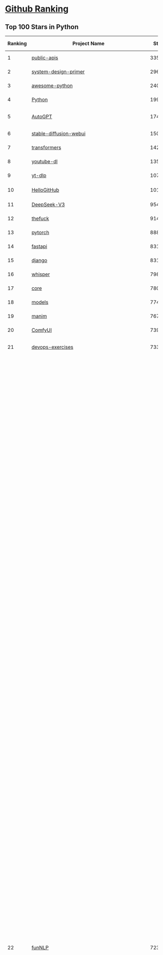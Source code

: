 [Github Ranking](../README.md)
==========

## Top 100 Stars in Python

| Ranking | Project Name | Stars | Forks | Language | Open Issues | Description | Last Commit |
| ------- | ------------ | ----- | ----- | -------- | ----------- | ----------- | ----------- |
| 1 | [public-apis](https://github.com/public-apis/public-apis) | 335453 | 35499 | Python | 2 | A collective list of free APIs | 2024-10-31T19:50:02Z |
| 2 | [system-design-primer](https://github.com/donnemartin/system-design-primer) | 296079 | 49216 | Python | 235 | Learn how to design large-scale systems. Prep for the system design interview.  Includes Anki flashcards. | 2024-12-02T01:10:39Z |
| 3 | [awesome-python](https://github.com/vinta/awesome-python) | 240140 | 25531 | Python | 0 | An opinionated list of awesome Python frameworks, libraries, software and resources. | 2024-08-11T17:10:18Z |
| 4 | [Python](https://github.com/TheAlgorithms/Python) | 199354 | 46568 | Python | 65 | All Algorithms implemented in Python | 2025-04-09T06:24:37Z |
| 5 | [AutoGPT](https://github.com/Significant-Gravitas/AutoGPT) | 174352 | 45553 | Python | 162 | AutoGPT is the vision of accessible AI for everyone, to use and to build on. Our mission is to provide the tools, so that you can focus on what matters. | 2025-04-11T23:24:26Z |
| 6 | [stable-diffusion-webui](https://github.com/AUTOMATIC1111/stable-diffusion-webui) | 150997 | 28114 | Python | 2323 | Stable Diffusion web UI | 2025-03-04T16:11:29Z |
| 7 | [transformers](https://github.com/huggingface/transformers) | 142816 | 28609 | Python | 1045 | 🤗 Transformers: State-of-the-art Machine Learning for Pytorch, TensorFlow, and JAX. | 2025-04-11T21:24:24Z |
| 8 | [youtube-dl](https://github.com/ytdl-org/youtube-dl) | 135073 | 10279 | Python | 3682 | Command-line program to download videos from YouTube.com and other video sites | 2025-04-08T00:59:00Z |
| 9 | [yt-dlp](https://github.com/yt-dlp/yt-dlp) | 107370 | 8437 | Python | 1557 | A feature-rich command-line audio/video downloader | 2025-04-06T23:26:45Z |
| 10 | [HelloGitHub](https://github.com/521xueweihan/HelloGitHub) | 101189 | 9889 | Python | 213 | :octocat: 分享 GitHub 上有趣、入门级的开源项目。Share interesting, entry-level open source projects on GitHub. | 2025-03-28T01:35:41Z |
| 11 | [DeepSeek-V3](https://github.com/deepseek-ai/DeepSeek-V3) | 95442 | 15477 | Python | 87 | None | 2025-04-09T01:50:40Z |
| 12 | [thefuck](https://github.com/nvbn/thefuck) | 91404 | 3671 | Python | 278 | Magnificent app which corrects your previous console command. | 2024-07-19T14:56:13Z |
| 13 | [pytorch](https://github.com/pytorch/pytorch) | 88890 | 23823 | Python | 14825 | Tensors and Dynamic neural networks in Python with strong GPU acceleration | 2025-04-12T03:36:11Z |
| 14 | [fastapi](https://github.com/fastapi/fastapi) | 83161 | 7211 | Python | 52 | FastAPI framework, high performance, easy to learn, fast to code, ready for production | 2025-04-11T16:03:09Z |
| 15 | [django](https://github.com/django/django) | 83125 | 32474 | Python | 0 | The Web framework for perfectionists with deadlines. | 2025-04-11T07:07:27Z |
| 16 | [whisper](https://github.com/openai/whisper) | 79808 | 9590 | Python | 0 | Robust Speech Recognition via Large-Scale Weak Supervision | 2025-01-04T20:56:17Z |
| 17 | [core](https://github.com/home-assistant/core) | 78035 | 33233 | Python | 2740 | :house_with_garden: Open source home automation that puts local control and privacy first. | 2025-04-12T00:55:17Z |
| 18 | [models](https://github.com/tensorflow/models) | 77486 | 45635 | Python | 1070 | Models and examples built with TensorFlow | 2025-04-11T14:31:55Z |
| 19 | [manim](https://github.com/3b1b/manim) | 76707 | 6650 | Python | 439 | Animation engine for explanatory math videos | 2025-03-20T19:00:35Z |
| 20 | [ComfyUI](https://github.com/comfyanonymous/ComfyUI) | 73970 | 8032 | Python | 2140 | The most powerful and modular diffusion model GUI, api and backend with a graph/nodes interface. | 2025-04-11T18:39:34Z |
| 21 | [devops-exercises](https://github.com/bregman-arie/devops-exercises) | 73338 | 16316 | Python | 33 | Linux, Jenkins, AWS, SRE, Prometheus, Docker, Python, Ansible, Git, Kubernetes, Terraform, OpenStack, SQL, NoSQL, Azure, GCP, DNS, Elastic, Network, Virtualization. DevOps Interview Questions | 2025-03-26T22:35:48Z |
| 22 | [funNLP](https://github.com/fighting41love/funNLP) | 72355 | 14787 | Python | 33 | 中英文敏感词、语言检测、中外手机/电话归属地/运营商查询、名字推断性别、手机号抽取、身份证抽取、邮箱抽取、中日文人名库、中文缩写库、拆字词典、词汇情感值、停用词、反动词表、暴恐词表、繁简体转换、英文模拟中文发音、汪峰歌词生成器、职业名称词库、同义词库、反义词库、否定词库、汽车品牌词库、汽车零件词库、连续英文切割、各种中文词向量、公司名字大全、古诗词库、IT词库、财经词库、成语词库、地名词库、历史名人词库、诗词词库、医学词库、饮食词库、法律词库、汽车词库、动物词库、中文聊天语料、中文谣言数据、百度中文问答数据集、句子相似度匹配算法集合、bert资源、文本生成&摘要相关工具、cocoNLP信息抽取工具、国内电话号码正则匹配、清华大学XLORE:中英文跨语言百科知识图谱、清华大学人工智能技术系列报告、自然语言生成、NLU太难了系列、自动对联数据及机器人、用户名黑名单列表、罪名法务名词及分类模型、微信公众号语料、cs224n深度学习自然语言处理课程、中文手写汉字识别、中文自然语言处理 语料/数据集、变量命名神器、分词语料库+代码、任务型对话英文数据集、ASR 语音数据集 + 基于深度学习的中文语音识别系统、笑声检测器、Microsoft多语言数字/单位/如日期时间识别包、中华新华字典数据库及api(包括常用歇后语、成语、词语和汉字)、文档图谱自动生成、SpaCy 中文模型、Common Voice语音识别数据集新版、神经网络关系抽取、基于bert的命名实体识别、关键词(Keyphrase)抽取包pke、基于医疗领域知识图谱的问答系统、基于依存句法与语义角色标注的事件三元组抽取、依存句法分析4万句高质量标注数据、cnocr：用来做中文OCR的Python3包、中文人物关系知识图谱项目、中文nlp竞赛项目及代码汇总、中文字符数据、speech-aligner: 从“人声语音”及其“语言文本”产生音素级别时间对齐标注的工具、AmpliGraph: 知识图谱表示学习(Python)库：知识图谱概念链接预测、Scattertext 文本可视化(python)、语言/知识表示工具：BERT & ERNIE、中文对比英文自然语言处理NLP的区别综述、Synonyms中文近义词工具包、HarvestText领域自适应文本挖掘工具（新词发现-情感分析-实体链接等）、word2word：(Python)方便易用的多语言词-词对集：62种语言/3,564个多语言对、语音识别语料生成工具：从具有音频/字幕的在线视频创建自动语音识别(ASR)语料库、构建医疗实体识别的模型（包含词典和语料标注）、单文档非监督的关键词抽取、Kashgari中使用gpt-2语言模型、开源的金融投资数据提取工具、文本自动摘要库TextTeaser: 仅支持英文、人民日报语料处理工具集、一些关于自然语言的基本模型、基于14W歌曲知识库的问答尝试--功能包括歌词接龙and已知歌词找歌曲以及歌曲歌手歌词三角关系的问答、基于Siamese bilstm模型的相似句子判定模型并提供训练数据集和测试数据集、用Transformer编解码模型实现的根据Hacker News文章标题自动生成评论、用BERT进行序列标记和文本分类的模板代码、LitBank：NLP数据集——支持自然语言处理和计算人文学科任务的100部带标记英文小说语料、百度开源的基准信息抽取系统、虚假新闻数据集、Facebook: LAMA语言模型分析，提供Transformer-XL/BERT/ELMo/GPT预训练语言模型的统一访问接口、CommonsenseQA：面向常识的英文QA挑战、中文知识图谱资料、数据及工具、各大公司内部里大牛分享的技术文档 PDF 或者 PPT、自然语言生成SQL语句（英文）、中文NLP数据增强（EDA）工具、英文NLP数据增强工具 、基于医药知识图谱的智能问答系统、京东商品知识图谱、基于mongodb存储的军事领域知识图谱问答项目、基于远监督的中文关系抽取、语音情感分析、中文ULMFiT-情感分析-文本分类-语料及模型、一个拍照做题程序、世界各国大规模人名库、一个利用有趣中文语料库 qingyun 训练出来的中文聊天机器人、中文聊天机器人seqGAN、省市区镇行政区划数据带拼音标注、教育行业新闻语料库包含自动文摘功能、开放了对话机器人-知识图谱-语义理解-自然语言处理工具及数据、中文知识图谱：基于百度百科中文页面-抽取三元组信息-构建中文知识图谱、masr: 中文语音识别-提供预训练模型-高识别率、Python音频数据增广库、中文全词覆盖BERT及两份阅读理解数据、ConvLab：开源多域端到端对话系统平台、中文自然语言处理数据集、基于最新版本rasa搭建的对话系统、基于TensorFlow和BERT的管道式实体及关系抽取、一个小型的证券知识图谱/知识库、复盘所有NLP比赛的TOP方案、OpenCLaP：多领域开源中文预训练语言模型仓库、UER：基于不同语料+编码器+目标任务的中文预训练模型仓库、中文自然语言处理向量合集、基于金融-司法领域(兼有闲聊性质)的聊天机器人、g2pC：基于上下文的汉语读音自动标记模块、Zincbase 知识图谱构建工具包、诗歌质量评价/细粒度情感诗歌语料库、快速转化「中文数字」和「阿拉伯数字」、百度知道问答语料库、基于知识图谱的问答系统、jieba_fast 加速版的jieba、正则表达式教程、中文阅读理解数据集、基于BERT等最新语言模型的抽取式摘要提取、Python利用深度学习进行文本摘要的综合指南、知识图谱深度学习相关资料整理、维基大规模平行文本语料、StanfordNLP 0.2.0：纯Python版自然语言处理包、NeuralNLP-NeuralClassifier：腾讯开源深度学习文本分类工具、端到端的封闭域对话系统、中文命名实体识别：NeuroNER vs. BertNER、新闻事件线索抽取、2019年百度的三元组抽取比赛：“科学空间队”源码、基于依存句法的开放域文本知识三元组抽取和知识库构建、中文的GPT2训练代码、ML-NLP - 机器学习(Machine Learning)NLP面试中常考到的知识点和代码实现、nlp4han:中文自然语言处理工具集(断句/分词/词性标注/组块/句法分析/语义分析/NER/N元语法/HMM/代词消解/情感分析/拼写检查、XLM：Facebook的跨语言预训练语言模型、用基于BERT的微调和特征提取方法来进行知识图谱百度百科人物词条属性抽取、中文自然语言处理相关的开放任务-数据集-当前最佳结果、CoupletAI - 基于CNN+Bi-LSTM+Attention 的自动对对联系统、抽象知识图谱、MiningZhiDaoQACorpus - 580万百度知道问答数据挖掘项目、brat rapid annotation tool: 序列标注工具、大规模中文知识图谱数据：1.4亿实体、数据增强在机器翻译及其他nlp任务中的应用及效果、allennlp阅读理解:支持多种数据和模型、PDF表格数据提取工具 、 Graphbrain：AI开源软件库和科研工具，目的是促进自动意义提取和文本理解以及知识的探索和推断、简历自动筛选系统、基于命名实体识别的简历自动摘要、中文语言理解测评基准，包括代表性的数据集&基准模型&语料库&排行榜、树洞 OCR 文字识别 、从包含表格的扫描图片中识别表格和文字、语声迁移、Python口语自然语言处理工具集(英文)、 similarity：相似度计算工具包，java编写、海量中文预训练ALBERT模型 、Transformers 2.0 、基于大规模音频数据集Audioset的音频增强 、Poplar：网页版自然语言标注工具、图片文字去除，可用于漫画翻译 、186种语言的数字叫法库、Amazon发布基于知识的人-人开放领域对话数据集 、中文文本纠错模块代码、繁简体转换 、 Python实现的多种文本可读性评价指标、类似于人名/地名/组织机构名的命名体识别数据集 、东南大学《知识图谱》研究生课程(资料)、. 英文拼写检查库 、 wwsearch是企业微信后台自研的全文检索引擎、CHAMELEON：深度学习新闻推荐系统元架构 、 8篇论文梳理BERT相关模型进展与反思、DocSearch：免费文档搜索引擎、 LIDA：轻量交互式对话标注工具 、aili - the fastest in-memory index in the East 东半球最快并发索引 、知识图谱车音工作项目、自然语言生成资源大全 、中日韩分词库mecab的Python接口库、中文文本摘要/关键词提取、汉字字符特征提取器 (featurizer)，提取汉字的特征（发音特征、字形特征）用做深度学习的特征、中文生成任务基准测评 、中文缩写数据集、中文任务基准测评 - 代表性的数据集-基准(预训练)模型-语料库-baseline-工具包-排行榜、PySS3：面向可解释AI的SS3文本分类器机器可视化工具 、中文NLP数据集列表、COPE - 格律诗编辑程序、doccano：基于网页的开源协同多语言文本标注工具 、PreNLP：自然语言预处理库、简单的简历解析器，用来从简历中提取关键信息、用于中文闲聊的GPT2模型：GPT2-chitchat、基于检索聊天机器人多轮响应选择相关资源列表(Leaderboards、Datasets、Papers)、(Colab)抽象文本摘要实现集锦(教程 、词语拼音数据、高效模糊搜索工具、NLP数据增广资源集、微软对话机器人框架 、 GitHub Typo Corpus：大规模GitHub多语言拼写错误/语法错误数据集、TextCluster：短文本聚类预处理模块 Short text cluster、面向语音识别的中文文本规范化、BLINK：最先进的实体链接库、BertPunc：基于BERT的最先进标点修复模型、Tokenizer：快速、可定制的文本词条化库、中文语言理解测评基准，包括代表性的数据集、基准(预训练)模型、语料库、排行榜、spaCy 医学文本挖掘与信息提取 、 NLP任务示例项目代码集、 python拼写检查库、chatbot-list - 行业内关于智能客服、聊天机器人的应用和架构、算法分享和介绍、语音质量评价指标(MOSNet, BSSEval, STOI, PESQ, SRMR)、 用138GB语料训练的法文RoBERTa预训练语言模型 、BERT-NER-Pytorch：三种不同模式的BERT中文NER实验、无道词典 - 有道词典的命令行版本，支持英汉互查和在线查询、2019年NLP亮点回顾、 Chinese medical dialogue data 中文医疗对话数据集 、最好的汉字数字(中文数字)-阿拉伯数字转换工具、 基于百科知识库的中文词语多词义/义项获取与特定句子词语语义消歧、awesome-nlp-sentiment-analysis - 情感分析、情绪原因识别、评价对象和评价词抽取、LineFlow：面向所有深度学习框架的NLP数据高效加载器、中文医学NLP公开资源整理 、MedQuAD：(英文)医学问答数据集、将自然语言数字串解析转换为整数和浮点数、Transfer Learning in Natural Language Processing (NLP) 、面向语音识别的中文/英文发音辞典、Tokenizers：注重性能与多功能性的最先进分词器、CLUENER 细粒度命名实体识别 Fine Grained Named Entity Recognition、 基于BERT的中文命名实体识别、中文谣言数据库、NLP数据集/基准任务大列表、nlp相关的一些论文及代码, 包括主题模型、词向量(Word Embedding)、命名实体识别(NER)、文本分类(Text Classificatin)、文本生成(Text Generation)、文本相似性(Text Similarity)计算等，涉及到各种与nlp相关的算法，基于keras和tensorflow 、Python文本挖掘/NLP实战示例、 Blackstone：面向非结构化法律文本的spaCy pipeline和NLP模型通过同义词替换实现文本“变脸” 、中文 预训练 ELECTREA 模型: 基于对抗学习 pretrain Chinese Model 、albert-chinese-ner - 用预训练语言模型ALBERT做中文NER 、基于GPT2的特定主题文本生成/文本增广、开源预训练语言模型合集、多语言句向量包、编码、标记和实现：一种可控高效的文本生成方法、 英文脏话大列表 、attnvis：GPT2、BERT等transformer语言模型注意力交互可视化、CoVoST：Facebook发布的多语种语音-文本翻译语料库，包括11种语言(法语、德语、荷兰语、俄语、西班牙语、意大利语、土耳其语、波斯语、瑞典语、蒙古语和中文)的语音、文字转录及英文译文、Jiagu自然语言处理工具 - 以BiLSTM等模型为基础，提供知识图谱关系抽取 中文分词 词性标注 命名实体识别 情感分析 新词发现 关键词 文本摘要 文本聚类等功能、用unet实现对文档表格的自动检测，表格重建、NLP事件提取文献资源列表 、 金融领域自然语言处理研究资源大列表、CLUEDatasetSearch - 中英文NLP数据集：搜索所有中文NLP数据集，附常用英文NLP数据集 、medical_NER - 中文医学知识图谱命名实体识别 、(哈佛)讲因果推理的免费书、知识图谱相关学习资料/数据集/工具资源大列表、Forte：灵活强大的自然语言处理pipeline工具集 、Python字符串相似性算法库、PyLaia：面向手写文档分析的深度学习工具包、TextFooler：针对文本分类/推理的对抗文本生成模块、Haystack：灵活、强大的可扩展问答(QA)框架、中文关键短语抽取工具 | 2024-05-10T07:38:24Z |
| 23 | [screenshot-to-code](https://github.com/abi/screenshot-to-code) | 69504 | 8567 | Python | 100 | Drop in a screenshot and convert it to clean code (HTML/Tailwind/React/Vue) | 2025-04-05T23:12:52Z |
| 24 | [flask](https://github.com/pallets/flask) | 69286 | 16359 | Python | 2 | The Python micro framework for building web applications. | 2025-03-30T20:17:35Z |
| 25 | [d2l-zh](https://github.com/d2l-ai/d2l-zh) | 68347 | 11536 | Python | 0 | 《动手学深度学习》：面向中文读者、能运行、可讨论。中英文版被70多个国家的500多所大学用于教学。 | 2024-07-30T09:32:19Z |
| 26 | [gpt_academic](https://github.com/binary-husky/gpt_academic) | 68160 | 8339 | Python | 250 | 为GPT/GLM等LLM大语言模型提供实用化交互接口，特别优化论文阅读/润色/写作体验，模块化设计，支持自定义快捷按钮&函数插件，支持Python和C++等项目剖析&自译解功能，PDF/LaTex论文翻译&总结功能，支持并行问询多种LLM模型，支持chatglm3等本地模型。接入通义千问, deepseekcoder, 讯飞星火, 文心一言, llama2, rwkv, claude2, moss等。 | 2025-03-24T16:13:18Z |
| 27 | [awesome-machine-learning](https://github.com/josephmisiti/awesome-machine-learning) | 67552 | 14848 | Python | 0 | A curated list of awesome Machine Learning frameworks, libraries and software. | 2025-02-13T13:51:00Z |
| 28 | [cpython](https://github.com/python/cpython) | 66259 | 31527 | Python | 7202 | The Python programming language | 2025-04-11T21:05:04Z |
| 29 | [ansible](https://github.com/ansible/ansible) | 64698 | 24013 | Python | 553 | Ansible is a radically simple IT automation platform that makes your applications and systems easier to deploy and maintain. Automate everything from code deployment to network configuration to cloud management, in a language that approaches plain English, using SSH, with no agents to install on remote systems. https://docs.ansible.com. | 2025-04-11T22:55:08Z |
| 30 | [PayloadsAllTheThings](https://github.com/swisskyrepo/PayloadsAllTheThings) | 64579 | 15228 | Python | 0 | A list of useful payloads and bypass for Web Application Security and Pentest/CTF | 2025-04-09T09:16:20Z |
| 31 | [gpt4free](https://github.com/xtekky/gpt4free) | 64013 | 13603 | Python | 32 | The official gpt4free repository \| various collection of powerful language models \| o3 and deepseek r1, gpt-4.5 | 2025-04-06T15:57:17Z |
| 32 | [sherlock](https://github.com/sherlock-project/sherlock) | 63584 | 7353 | Python | 90 | Hunt down social media accounts by username across social networks | 2025-03-21T00:53:12Z |
| 33 | [keras](https://github.com/keras-team/keras) | 62858 | 19573 | Python | 253 | Deep Learning for humans | 2025-04-11T19:20:51Z |
| 34 | [scikit-learn](https://github.com/scikit-learn/scikit-learn) | 61707 | 25759 | Python | 1588 | scikit-learn: machine learning in Python | 2025-04-11T17:38:23Z |
| 35 | [new-pac](https://github.com/Alvin9999/new-pac) | 60329 | 9878 | Python | 423 | 翻墙-科学上网、自由上网、免费科学上网、免费翻墙、fanqiang、油管youtube/视频下载、软件、VPN、一键翻墙浏览器，vps一键搭建翻墙服务器脚本/教程，免费shadowsocks/ss/ssr/v2ray/goflyway账号/节点，翻墙梯子，电脑、手机、iOS、安卓、windows、Mac、Linux、路由器翻墙、科学上网、youtube视频下载、youtube油管镜像/免翻墙网站、美区apple id共享账号、翻墙-科学上网-梯子 | 2025-04-12T04:02:24Z |
| 36 | [annotated_deep_learning_paper_implementations](https://github.com/labmlai/annotated_deep_learning_paper_implementations) | 59903 | 6059 | Python | 30 | 🧑‍🏫 60+ Implementations/tutorials of deep learning papers with side-by-side notes 📝; including transformers (original, xl, switch, feedback, vit, ...), optimizers (adam, adabelief, sophia, ...), gans(cyclegan, stylegan2, ...), 🎮 reinforcement learning (ppo, dqn), capsnet, distillation, ... 🧠 | 2024-08-24T09:18:59Z |
| 37 | [open-interpreter](https://github.com/OpenInterpreter/open-interpreter) | 59068 | 5035 | Python | 214 | A natural language interface for computers | 2025-03-30T20:30:55Z |
| 38 | [localstack](https://github.com/localstack/localstack) | 58571 | 4138 | Python | 264 | 💻 A fully functional local AWS cloud stack. Develop and test your cloud & Serverless apps offline | 2025-04-11T22:30:29Z |
| 39 | [llama](https://github.com/meta-llama/llama) | 58078 | 9734 | Python | 428 | Inference code for Llama models | 2025-01-26T21:42:26Z |
| 40 | [private-gpt](https://github.com/zylon-ai/private-gpt) | 55613 | 7458 | Python | 244 | Interact with your documents using the power of GPT, 100% privately, no data leaks | 2024-11-13T19:30:32Z |
| 41 | [you-get](https://github.com/soimort/you-get) | 55456 | 9747 | Python | 0 | :arrow_double_down: Dumb downloader that scrapes the web | 2025-01-04T02:13:08Z |
| 42 | [browser-use](https://github.com/browser-use/browser-use) | 55173 | 5903 | Python | 371 | Make websites accessible for AI agents | 2025-04-11T17:48:40Z |
| 43 | [scrapy](https://github.com/scrapy/scrapy) | 54862 | 10740 | Python | 439 | Scrapy, a fast high-level web crawling & scraping framework for Python. | 2025-04-09T10:17:47Z |
| 44 | [langflow](https://github.com/langflow-ai/langflow) | 54762 | 6007 | Python | 415 | Langflow is a powerful tool for building and deploying AI-powered agents and workflows. | 2025-04-12T02:48:38Z |
| 45 | [face_recognition](https://github.com/ageitgey/face_recognition) | 54551 | 13588 | Python | 766 | The world's simplest facial recognition api for Python and the command line | 2024-08-21T06:22:36Z |
| 46 | [MetaGPT](https://github.com/geekan/MetaGPT) | 54469 | 6466 | Python | 48 | 🌟 The Multi-Agent Framework: First AI Software Company, Towards Natural Language Programming | 2025-03-31T07:17:13Z |
| 47 | [Real-Time-Voice-Cloning](https://github.com/CorentinJ/Real-Time-Voice-Cloning) | 53956 | 8940 | Python | 200 | Clone a voice in 5 seconds to generate arbitrary speech in real-time | 2024-08-14T19:54:03Z |
| 48 | [gpt-engineer](https://github.com/AntonOsika/gpt-engineer) | 53837 | 7061 | Python | 23 | CLI platform to experiment with codegen. Precursor to: https://lovable.dev | 2024-11-17T22:47:32Z |
| 49 | [faceswap](https://github.com/deepfakes/faceswap) | 53654 | 13367 | Python | 30 | Deepfakes Software For All | 2025-02-26T17:55:37Z |
| 50 | [yolov5](https://github.com/ultralytics/yolov5) | 53359 | 16810 | Python | 219 | YOLOv5 🚀 in PyTorch > ONNX > CoreML > TFLite | 2025-04-08T11:19:22Z |
| 51 | [openpilot](https://github.com/commaai/openpilot) | 53098 | 9612 | Python | 131 | openpilot is an operating system for robotics. Currently, it upgrades the driver assistance system on 300+ supported cars. | 2025-04-12T03:17:20Z |
| 52 | [OpenHands](https://github.com/All-Hands-AI/OpenHands) | 52732 | 5856 | Python | 205 | 🙌 OpenHands: Code Less, Make More | 2025-04-12T02:32:27Z |
| 53 | [requests](https://github.com/psf/requests) | 52714 | 9424 | Python | 192 | A simple, yet elegant, HTTP library. | 2025-03-31T17:24:38Z |
| 54 | [hackingtool](https://github.com/Z4nzu/hackingtool) | 52146 | 5617 | Python | 48 | ALL IN ONE Hacking Tool For Hackers | 2025-03-03T15:17:19Z |
| 55 | [rich](https://github.com/Textualize/rich) | 51645 | 1816 | Python | 201 | Rich is a Python library for rich text and beautiful formatting in the terminal. | 2025-03-30T14:35:14Z |
| 56 | [grok-1](https://github.com/xai-org/grok-1) | 50243 | 8359 | Python | 82 | Grok open release | 2024-08-30T04:17:25Z |
| 57 | [Deep-Live-Cam](https://github.com/hacksider/Deep-Live-Cam) | 50013 | 7397 | Python | 17 | real time face swap and one-click video deepfake with only a single image | 2025-04-08T15:36:17Z |
| 58 | [PaddleOCR](https://github.com/PaddlePaddle/PaddleOCR) | 48228 | 8131 | Python | 44 | Awesome multilingual OCR toolkits based on PaddlePaddle (practical ultra lightweight OCR system, support 80+ languages recognition, provide data annotation and synthesis tools, support training and deployment among server, mobile, embedded and IoT devices) | 2025-04-02T12:57:38Z |
| 59 | [markitdown](https://github.com/microsoft/markitdown) | 48090 | 2272 | Python | 167 | Python tool for converting files and office documents to Markdown. | 2025-03-28T22:36:39Z |
| 60 | [professional-programming](https://github.com/charlax/professional-programming) | 47495 | 3778 | Python | 0 | A collection of learning resources for curious software engineers | 2025-04-07T02:06:40Z |
| 61 | [big-list-of-naughty-strings](https://github.com/minimaxir/big-list-of-naughty-strings) | 47082 | 2156 | Python | 69 | The Big List of Naughty Strings is a list of strings which have a high probability of causing issues when used as user-input data. | 2024-04-18T03:26:59Z |
| 62 | [LLaMA-Factory](https://github.com/hiyouga/LLaMA-Factory) | 46613 | 5694 | Python | 414 | Unified Efficient Fine-Tuning of 100+ LLMs & VLMs (ACL 2024) | 2025-04-11T10:02:28Z |
| 63 | [30-Days-Of-Python](https://github.com/Asabeneh/30-Days-Of-Python) | 45749 | 8734 | Python | 50 | 30 days of Python programming challenge is a step-by-step guide to learn the Python programming language in 30 days. This challenge may take more than100 days, follow your own pace.  These videos may help too: https://www.youtube.com/channel/UC7PNRuno1rzYPb1xLa4yktw | 2025-03-19T15:23:18Z |
| 64 | [pandas](https://github.com/pandas-dev/pandas) | 45084 | 18421 | Python | 3635 | Flexible and powerful data analysis / manipulation library for Python, providing labeled data structures similar to R data.frame objects, statistical functions, and much more | 2025-04-11T15:48:57Z |
| 65 | [vllm](https://github.com/vllm-project/vllm) | 44351 | 6783 | Python | 1658 | A high-throughput and memory-efficient inference and serving engine for LLMs | 2025-04-12T02:53:10Z |
| 66 | [Fooocus](https://github.com/lllyasviel/Fooocus) | 44267 | 6798 | Python | 206 | Focus on prompting and generating | 2025-01-24T10:55:35Z |
| 67 | [GPT-SoVITS](https://github.com/RVC-Boss/GPT-SoVITS) | 43969 | 4903 | Python | 754 | 1 min voice data can also be used to train a good TTS model! (few shot voice cloning) | 2025-04-07T08:42:47Z |
| 68 | [text-generation-webui](https://github.com/oobabooga/text-generation-webui) | 43156 | 5560 | Python | 2504 | A Gradio web UI for Large Language Models with support for multiple inference backends. | 2025-04-12T04:00:55Z |
| 69 | [autogen](https://github.com/microsoft/autogen) | 43038 | 6462 | Python | 489 | A programming framework for agentic AI 🤖 PyPi: autogen-agentchat Discord: https://aka.ms/autogen-discord Office Hour: https://aka.ms/autogen-officehour | 2025-04-11T13:35:19Z |
| 70 | [OpenManus](https://github.com/mannaandpoem/OpenManus) | 42866 | 7337 | Python | 454 | No fortress, purely open ground.  OpenManus is Coming. | 2025-04-10T06:22:04Z |
| 71 | [odoo](https://github.com/odoo/odoo) | 42205 | 27271 | Python | 3106 | Odoo. Open Source Apps To Grow Your Business. | 2025-04-12T03:32:39Z |
| 72 | [python-patterns](https://github.com/faif/python-patterns) | 41220 | 6975 | Python | 10 | A collection of design patterns/idioms in Python | 2024-09-05T20:53:59Z |
| 73 | [ChatGLM-6B](https://github.com/THUDM/ChatGLM-6B) | 41032 | 5229 | Python | 556 | ChatGLM-6B: An Open Bilingual Dialogue Language Model \| 开源双语对话语言模型 | 2024-06-27T04:05:25Z |
| 74 | [llama_index](https://github.com/run-llama/llama_index) | 40870 | 5821 | Python | 560 | LlamaIndex is the leading framework for building LLM-powered agents over your data. | 2025-04-11T22:17:24Z |
| 75 | [ColossalAI](https://github.com/hpcaitech/ColossalAI) | 40761 | 4492 | Python | 421 | Making large AI models cheaper, faster and more accessible | 2025-04-10T02:52:18Z |
| 76 | [stablediffusion](https://github.com/Stability-AI/stablediffusion) | 40738 | 5204 | Python | 247 | High-Resolution Image Synthesis with Latent Diffusion Models | 2024-10-10T21:28:57Z |
| 77 | [nanoGPT](https://github.com/karpathy/nanoGPT) | 40623 | 6709 | Python | 222 | The simplest, fastest repository for training/finetuning medium-sized GPTs. | 2024-12-09T23:53:04Z |
| 78 | [diagrams](https://github.com/mingrammer/diagrams) | 40592 | 2602 | Python | 308 | :art: Diagram as Code for prototyping cloud system architectures | 2025-04-09T08:24:37Z |
| 79 | [ailearning](https://github.com/apachecn/ailearning) | 40549 | 11543 | Python | 2 | AiLearning：数据分析+机器学习实战+线性代数+PyTorch+NLTK+TF2 | 2024-11-12T16:21:55Z |
| 80 | [sentry](https://github.com/getsentry/sentry) | 40547 | 4310 | Python | 2187 | Developer-first error tracking and performance monitoring | 2025-04-12T02:35:50Z |
| 81 | [OpenBB](https://github.com/OpenBB-finance/OpenBB) | 40358 | 3594 | Python | 37 | Investment Research for Everyone, Everywhere. | 2025-04-11T17:29:09Z |
| 82 | [black](https://github.com/psf/black) | 40045 | 2569 | Python | 332 | The uncompromising Python code formatter | 2025-04-09T04:42:17Z |
| 83 | [airflow](https://github.com/apache/airflow) | 39568 | 14881 | Python | 1100 | Apache Airflow - A platform to programmatically author, schedule, and monitor workflows | 2025-04-12T02:45:23Z |
| 84 | [ultralytics](https://github.com/ultralytics/ultralytics) | 39269 | 7609 | Python | 729 | Ultralytics YOLO11 🚀 | 2025-04-12T04:04:41Z |
| 85 | [TTS](https://github.com/coqui-ai/TTS) | 39257 | 4958 | Python | 17 | 🐸💬 - a deep learning toolkit for Text-to-Speech, battle-tested in research and production | 2024-08-16T12:07:14Z |
| 86 | [cheat.sh](https://github.com/chubin/cheat.sh) | 39230 | 1810 | Python | 120 | the only cheat sheet you need | 2025-02-01T13:32:00Z |
| 87 | [WeChatMsg](https://github.com/LC044/WeChatMsg) | 39167 | 4023 | Python | 25 | 提取微信聊天记录，将其导出成HTML、Word、Excel文档永久保存，对聊天记录进行分析生成年度聊天报告，用聊天数据训练专属于个人的AI聊天助手 | 2025-04-09T04:38:13Z |
| 88 | [crawl4ai](https://github.com/unclecode/crawl4ai) | 39119 | 3470 | Python | 90 | 🚀🤖 Crawl4AI: Open-source LLM Friendly Web Crawler & Scraper. Don't be shy, join here: https://discord.gg/jP8KfhDhyN | 2025-04-11T12:58:52Z |
| 89 | [bert](https://github.com/google-research/bert) | 38998 | 9673 | Python | 791 | TensorFlow code and pre-trained models for BERT | 2024-07-23T23:39:41Z |
| 90 | [Deep-Learning-Papers-Reading-Roadmap](https://github.com/floodsung/Deep-Learning-Papers-Reading-Roadmap) | 38928 | 7351 | Python | 52 | Deep Learning papers reading roadmap for anyone who are eager to learn this amazing tech! | 2022-11-27T13:18:32Z |
| 91 | [streamlit](https://github.com/streamlit/streamlit) | 38757 | 3379 | Python | 1027 | Streamlit — A faster way to build and share data apps. | 2025-04-12T02:11:20Z |
| 92 | [mitmproxy](https://github.com/mitmproxy/mitmproxy) | 38664 | 4149 | Python | 329 | An interactive TLS-capable intercepting HTTP proxy for penetration testers and software developers. | 2025-04-11T09:37:01Z |
| 93 | [FastChat](https://github.com/lm-sys/FastChat) | 38361 | 4686 | Python | 817 | An open platform for training, serving, and evaluating large language models. Release repo for Vicuna and Chatbot Arena. | 2025-03-24T20:44:57Z |
| 94 | [DeepSpeed](https://github.com/deepspeedai/DeepSpeed) | 37866 | 4333 | Python | 1026 | DeepSpeed is a deep learning optimization library that makes distributed training and inference easy, efficient, and effective. | 2025-04-12T03:13:21Z |
| 95 | [freqtrade](https://github.com/freqtrade/freqtrade) | 37849 | 7487 | Python | 32 | Free, open source crypto trading bot | 2025-04-11T04:31:46Z |
| 96 | [quivr](https://github.com/QuivrHQ/quivr) | 37682 | 3640 | Python | 23 | Opiniated RAG for integrating GenAI in your apps 🧠   Focus on your product rather than the RAG. Easy integration in existing products with customisation!  Any LLM: GPT4, Groq, Llama. Any Vectorstore: PGVector, Faiss. Any Files. Anyway you want.  | 2025-04-10T19:24:55Z |
| 97 | [gradio](https://github.com/gradio-app/gradio) | 37409 | 2841 | Python | 470 | Build and share delightful machine learning apps, all in Python. 🌟 Star to support our work! | 2025-04-12T00:24:59Z |
| 98 | [Open-Assistant](https://github.com/LAION-AI/Open-Assistant) | 37285 | 3267 | Python | 227 | OpenAssistant is a chat-based assistant that understands tasks, can interact with third-party systems, and retrieve information dynamically to do so. | 2024-08-17T01:55:35Z |
| 99 | [python-cheatsheet](https://github.com/gto76/python-cheatsheet) | 37047 | 6599 | Python | 5 | Comprehensive Python Cheatsheet | 2025-03-31T22:15:13Z |
| 100 | [unsloth](https://github.com/unslothai/unsloth) | 36948 | 2874 | Python | 930 | Finetune Llama 4, DeepSeek-R1, Gemma 3 & Reasoning LLMs 2x faster with 70% less memory! 🦥 | 2025-04-10T06:39:21Z |

